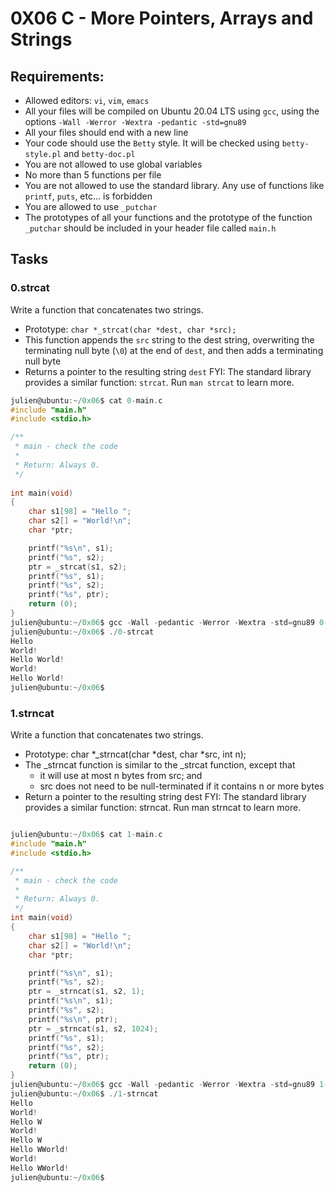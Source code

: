# 0X06 C - More Pointers, Arrays and Strings

## Requirements:

* Allowed editors: `vi`, `vim`, `emacs`
* All your files will be compiled on Ubuntu 20.04 LTS using `gcc`, using the options `-Wall -Werror -Wextra -pedantic -std=gnu89`
* All your files should end with a new line
* Your code should use the `Betty` style. It will be checked using `betty-style.pl` and `betty-doc.pl`
* You are not allowed to use global variables
* No more than 5 functions per file
* You are not allowed to use the standard library. Any use of functions like `printf`, `puts`, etc… is forbidden
* You are allowed to use `_putchar`
* The prototypes of all your functions and the prototype of the function `_putchar` should be included in your header file called `main.h`

## Tasks

### 0.strcat

Write a function that concatenates two strings.

  *  Prototype: `char *_strcat(char *dest, char *src);`
  *  This function appends the `src` string to the dest string, overwriting the terminating null byte (`\0`) at the end of `dest`, and then adds a terminating null byte
  *  Returns a pointer to the resulting string `dest`
FYI: The standard library provides a similar function: `strcat`. Run `man strcat` to learn more.

```c
julien@ubuntu:~/0x06$ cat 0-main.c
#include "main.h"
#include <stdio.h>

/**
 * main - check the code
 *
 * Return: Always 0.
 */
 
int main(void)
{
    char s1[98] = "Hello ";
    char s2[] = "World!\n";
    char *ptr;

    printf("%s\n", s1);
    printf("%s", s2);
    ptr = _strcat(s1, s2);
    printf("%s", s1);
    printf("%s", s2);
    printf("%s", ptr);
    return (0);
}
julien@ubuntu:~/0x06$ gcc -Wall -pedantic -Werror -Wextra -std=gnu89 0-main.c 0-strcat.c -o 0-strcat
julien@ubuntu:~/0x06$ ./0-strcat 
Hello 
World!
Hello World!
World!
Hello World!
julien@ubuntu:~/0x06$ 
```

### 1.strncat

Write a function that concatenates two strings.

  *  Prototype: char *_strncat(char *dest, char *src, int n);
  *  The _strncat function is similar to the _strcat function, except that
       * it will use at most n bytes from src; and
       *  src does not need to be null-terminated if it contains n or more bytes
  *  Return a pointer to the resulting string dest
FYI: The standard library provides a similar function: strncat. Run man strncat to learn more.

```c

julien@ubuntu:~/0x06$ cat 1-main.c
#include "main.h"
#include <stdio.h>

/**
 * main - check the code
 *
 * Return: Always 0.
 */
int main(void)
{
    char s1[98] = "Hello ";
    char s2[] = "World!\n";
    char *ptr;

    printf("%s\n", s1);
    printf("%s", s2);
    ptr = _strncat(s1, s2, 1);
    printf("%s\n", s1);
    printf("%s", s2);
    printf("%s\n", ptr);
    ptr = _strncat(s1, s2, 1024);
    printf("%s", s1);
    printf("%s", s2);
    printf("%s", ptr);
    return (0);
}
julien@ubuntu:~/0x06$ gcc -Wall -pedantic -Werror -Wextra -std=gnu89 1-main.c 1-strncat.c -o 1-strncat
julien@ubuntu:~/0x06$ ./1-strncat 
Hello 
World!
Hello W
World!
Hello W
Hello WWorld!
World!
Hello WWorld!
julien@ubuntu:~/0x06$ 

```
